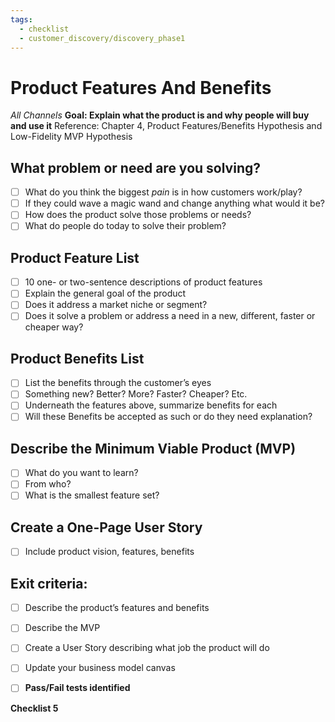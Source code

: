 ```yaml
---
tags:
  - checklist
  - customer_discovery/discovery_phase1
---
```


# Product Features And Benefits
*All Channels*
**Goal: Explain what the product is and why people will buy and use it**
Reference: Chapter 4, Product Features/Benefits Hypothesis and Low-Fidelity MVP Hypothesis

## What problem or need are you solving?
- [ ] What do you think the biggest *pain* is in how customers work/play?
- [ ] If they could wave a magic wand and change anything what would it be?
- [ ] How does the product solve those problems or needs?
- [ ] What do people do today to solve their problem?
## Product Feature List
- [ ] 10 one- or two-sentence descriptions of product features
- [ ] Explain the general goal of the product
- [ ] Does it address a market niche or segment?
- [ ] Does it solve a problem or address a need in a new, different, faster or cheaper way?
## Product Benefits List
- [ ] List the benefits through the customer’s eyes
- [ ] Something new? Better? More? Faster? Cheaper? Etc.
- [ ] Underneath the features above, summarize benefits for each
- [ ] Will these Benefits be accepted as such or do they need explanation?
## Describe the Minimum Viable Product (MVP)
- [ ] What do you want to learn?
- [ ] From who?
- [ ] What is the smallest feature set?
## Create a One-Page User Story
- [ ] Include product vision, features, benefits
## Exit criteria:
- [ ] Describe the product’s features and benefits
- [ ] Describe the MVP
- [ ] Create a User Story describing what job the product will do
- [ ] Update your business model canvas

- [ ] **Pass/Fail tests identified**

**Checklist 5**